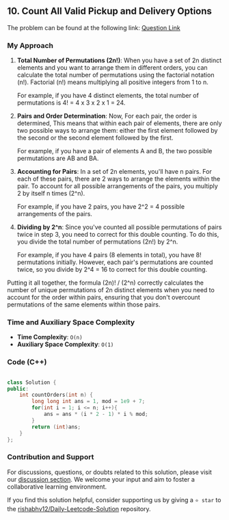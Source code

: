 ## 10. Count All Valid Pickup and Delivery Options

The problem can be found at the following link: [Question Link](https://leetcode.com/problems/count-all-valid-pickup-and-delivery-options/)


### My Approach

1. **Total Number of Permutations (2n!)**: When you have a set of 2n distinct elements and you want to arrange them in different orders, you can calculate the total number of permutations using the factorial notation (n!). Factorial (n!) means multiplying all positive integers from 1 to n.

   For example, if you have 4 distinct elements, the total number of permutations is 4! = 4 x 3 x 2 x 1 = 24.

2. **Pairs and Order Determination**: Now, For each pair, the order is determined, This means that within each pair of elements, there are only two possible ways to arrange them: either the first element followed by the second or the second element followed by the first. 

   For example, if you have a pair of elements A and B, the two possible permutations are AB and BA.

3. **Accounting for Pairs**: In a set of 2n elements, you'll have n pairs. For each of these pairs, there are 2 ways to arrange the elements within the pair. To account for all possible arrangements of the pairs, you multiply 2 by itself n times (2^n).

   For example, if you have 2 pairs, you have 2^2 = 4 possible arrangements of the pairs.

4. **Dividing by 2^n**: Since you've counted all possible permutations of pairs twice in step 3, you need to correct for this double counting. To do this, you divide the total number of permutations (2n!) by 2^n.

   For example, if you have 4 pairs (8 elements in total), you have 8! permutations initially. However, each pair's permutations are counted twice, so you divide by 2^4 = 16 to correct for this double counting.

Putting it all together, the formula (2n)! / (2^n) correctly calculates the number of unique permutations of 2n distinct elements when you need to account for the order within pairs, ensuring that you don't overcount permutations of the same elements within those pairs.


### Time and Auxiliary Space Complexity

- **Time Complexity**: `O(n)` 
- **Auxiliary Space Complexity**: `O(1)`


### Code (C++)

```cpp

class Solution {
public:
    int countOrders(int n) {
        long long int ans = 1, mod = 1e9 + 7;
        for(int i = 1; i <= n; i++){
            ans = ans * (i * 2 - 1) * i % mod;
        }
        return (int)ans;
    }
};

```

### Contribution and Support

For discussions, questions, or doubts related to this solution, please visit our [discussion section](https://leetcode.com/discuss/general-discussion). We welcome your input and aim to foster a collaborative learning environment.

If you find this solution helpful, consider supporting us by giving a `⭐ star` to the [rishabhv12/Daily-Leetcode-Solution](https://github.com/rishabhv12/Daily-Leetcode-Solution) repository.